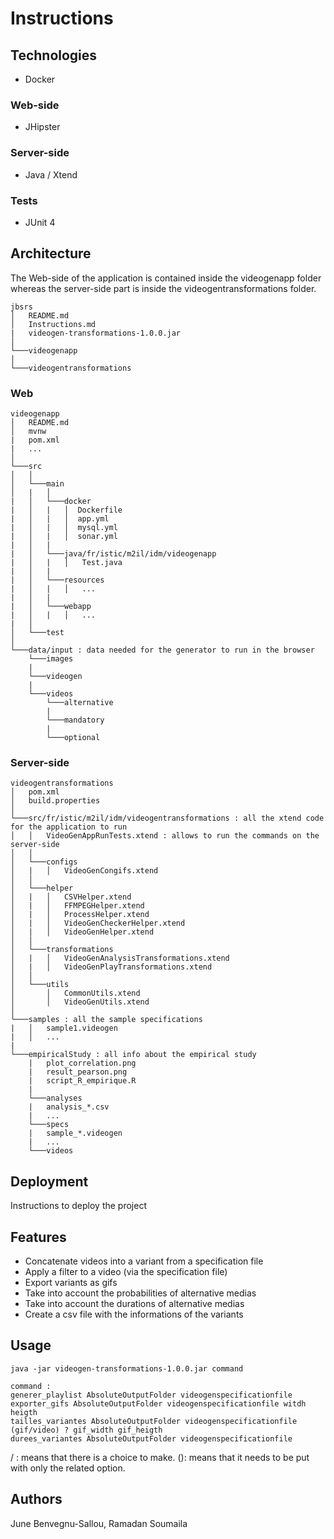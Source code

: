 # Instructions

## Technologies
- Docker
### Web-side
- JHipster

### Server-side
- Java / Xtend

### Tests
- JUnit 4 

## Architecture
The Web-side of the application is contained inside the videogenapp folder whereas the server-side part is inside the videogentransformations folder.
```
jbsrs
│   README.md
│   Instructions.md
|   videogen-transformations-1.0.0.jar
│
└───videogenapp
│  
└───videogentransformations

```

### Web
```
videogenapp
│   README.md
│   mvnw
|   pom.xml
|   ...
│
└───src
│   │
│   └───main
│   |   │
|   │   └───docker
|   │   |   │  Dockerfile
|   │   |   │  app.yml
|   │   |   │  mysql.yml
|   │   |   │  sonar.yml
|   │   |  
|   │   └───java/fr/istic/m2il/idm/videogenapp
|   │   |   │   Test.java
|   │   |   
|   │   └───resources
|   │   |   │   ...
|   │   |   
|   │   └───webapp
|   │   |   │   ...
|   │
│   └───test
│   
└───data/input : data needed for the generator to run in the browser
    └───images
    |
    └───videogen
    |
    └───videos
        └───alternative
        |
        └───mandatory
        |
        └───optional

```
### Server-side
```
videogentransformations
│   pom.xml
│   build.properties  
│
└───src/fr/istic/m2il/idm/videogentransformations : all the xtend code for the application to run
│   │   VideoGenAppRunTests.xtend : allows to run the commands on the server-side
│   │
│   └───configs
│   |   │   VideoGenCongifs.xtend
│   │
│   └───helper
│   |   │   CSVHelper.xtend
│   |   │   FFMPEGHelper.xtend
│   |   │   ProcessHelper.xtend
│   |   │   VideoGenCheckerHelper.xtend
│   |   │   VideoGenHelper.xtend
│   │
│   └───transformations 
│   |   │   VideoGenAnalysisTransformations.xtend
│   |   │   VideoGenPlayTransformations.xtend
│   │
│   └───utils
│       │   CommonUtils.xtend
│       │   VideoGenUtils.xtend
│   
└───samples : all the sample specifications
|   │   sample1.videogen
|   │   ...
|
└───empiricalStudy : all info about the empirical study
    |   plot_correlation.png
    |   result_pearson.png
    |   script_R_empirique.R
    |
    └───analyses
    |   analysis_*.csv
    |   ...
    └───specs
    |   sample_*.videogen
    |   ...
    └───videos

```

## Deployment
Instructions to deploy the project

## Features
- Concatenate videos into a variant from a specification file
- Apply a filter to a video (via the specification file)
- Export variants as gifs
- Take into account the probabilities of alternative medias
- Take into account the durations of alternative medias
- Create a csv file with the informations of the variants

## Usage
```
java -jar videogen-transformations-1.0.0.jar command

command :
generer_playlist AbsoluteOutputFolder videogenspecificationfile
exporter_gifs AbsoluteOutputFolder videogenspecificationfile witdh heigth
tailles_variantes AbsoluteOutputFolder videogenspecificationfile (gif/video) ? gif_width gif_heigth
durees_variantes AbsoluteOutputFolder videogenspecificationfile 

```
/ : means that there is a choice to make.
(): means that it needs to be put with only the related option.

## Authors
June Benvegnu-Sallou, Ramadan Soumaila
